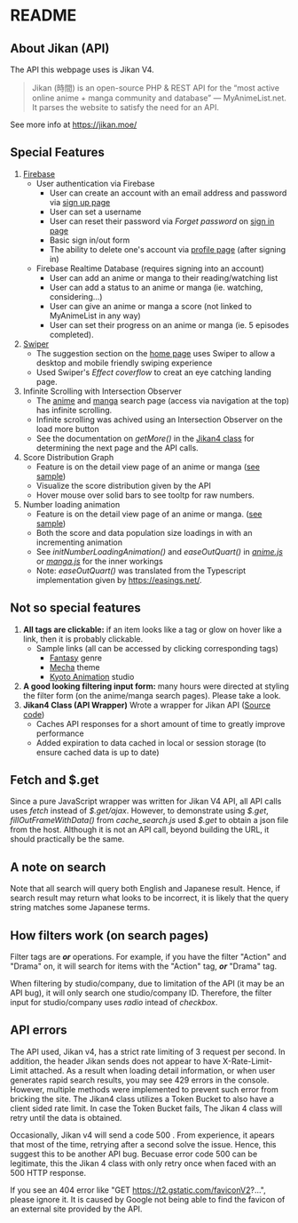 # README

## About Jikan (API)
The API this webpage uses is Jikan V4. 

> Jikan (時間) is an open-source PHP & REST API for the “most active online anime + manga community and database” — MyAnimeList.net. It parses the website to satisfy the need for an API. 

See more info at https://jikan.moe/ 


## Special Features
1. [Firebase](https://firebase.google.com/)
    - User authentication via Firebase
        - User can create an account with an email address and password via [sign up page](http://webhome.csc.uvic.ca/~huanyangl/account/signup/)
        - User can set a username
        - User can reset their password via *Forget password* on [sign in page](http://webhome.csc.uvic.ca/~huanyangl/account/signin/)
        - Basic sign in/out form
        - The ability to delete one's account via [profile page](http://webhome.csc.uvic.ca/~huanyangl/account/profile/) (after signing in)
    - Firebase Realtime Database (requires signing into an account)
        - User can add an anime or manga to their reading/watching list 
        - User can add a status to an anime or manga (ie. watching, considering...)
        - User can give an anime or manga a score (not linked to MyAnimeList in any way)
        - User can set their progress on an anime or manga (ie. 5 episodes completed).
2. [Swiper](https://swiperjs.com/)
    - The suggestion section on the [home page](http://webhome.csc.uvic.ca/~huanyangl/index.html) uses Swiper to allow a desktop and mobile friendly swiping experience
    - Used Swiper's *Effect coverflow* to creat an eye catching landing page.
3. Infinite Scrolling with Intersection Observer
    - The [anime](http://webhome.csc.uvic.ca/~huanyangl/search/anime/) and [manga](http://webhome.csc.uvic.ca/~huanyangl/search/manga/) search page (access via navigation at the top) has infinite scrolling.
    - Infinite scrolling was achived using an Intersection Observer on the load more button
    - See the documentation on *getMore()* in the [Jikan4 class](http://webhome.csc.uvic.ca/~huanyangl/lib/jikan4.js) for determining the next page and the API calls.  
4. Score Distribution Graph
    - Feature is on the detail view page of an anime or manga ([see sample](http://webhome.csc.uvic.ca/~huanyangl/anime/?id=37987))
    - Visualize the score distribution given by the API
    - Hover mouse over solid bars to see tooltp for raw numbers.
5. Number loading animation 
    - Feature is on the detail view page of an anime or manga. ([see sample](http://webhome.csc.uvic.ca/~huanyangl/anime/?id=37987))
    - Both the score and data population size loadings in with an incrementing animation
    - See *initNumberLoadingAnimation()* and *easeOutQuart()* in [*anime.js*](http://webhome.csc.uvic.ca/~huanyangl/anime/anime.js) or [*manga.js*](https://webhome.csc.uvic.ca/~huanyangl/manga/manga.js) for the inner workings
    - Note: *easeOutQuart()* was translated from the Typescript implementation given by https://easings.net/.

## Not so special features 
1. **All tags are clickable:** if an item looks like a tag or glow on hover like a link, then it is probably clickable. 
    - Sample links (all can be accessed by clicking corresponding tags)
        - [Fantasy](http://webhome.csc.uvic.ca/~huanyangl/search/anime/?genre=10~Fantasy) genre
        - [Mecha](http://webhome.csc.uvic.ca/~huanyangl/search/anime/?genre=18~Mecha) theme
        - [Kyoto Animation](http://webhome.csc.uvic.ca/~huanyangl/search/anime/?producer=2~Kyoto%20Animation) studio
2. **A good looking filtering input form:** many hours were directed at styling the filter form (on the anime/manga search pages). Please take a look.
3. **Jikan4 Class (API Wrapper)** Wrote a wrapper for Jikan API ([Source code](http://webhome.csc.uvic.ca/~huanyangl/lib/jikan4.js))
    - Caches API responses for a short amount of time to greatly improve performance
    - Added expiration to data cached in local or session storage (to ensure cached data is up to date)

## Fetch and $.get
Since a pure JavaScript wrapper was written for Jikan V4 API, all API calls uses *fetch* instead of *\$.get/ajax*. 
However, to demonstrate using *\$.get*, *fillOutFrameWithData()* from *cache\_search.js* used *$.get* to obtain a json file from the host. 
Although it is not an API call, beyond building the URL, it should practically be the same.


## A note on search
Note that all search will query both English and Japanese result. Hence, if search result may return what looks to be incorrect, it is likely that the query string matches some Japanese terms. 

## How filters work (on search pages)

Filter tags are ***or*** operations. For example, if you have the filter "Action" and "Drama" on, it will search for items with the "Action" tag, ***or*** "Drama" tag.

When filtering by studio/company, due to limitation of the API (it may be an API bug), it will only search one studio/company ID. Therefore, the filter input for studio/company uses *radio* intead of *checkbox*.

## API errors 

The API used, Jikan v4, has a strict rate limiting of 3 request per second. In addition, the header Jikan sends does not appear to have X-Rate-Limit-Limit attached. As a result when loading detail information, or when user generates rapid search results, you may see 429 errors in the console. However, multiple methods were implemented to prevent such error from bricking the site. The Jikan4 class utilizes a Token Bucket to also have a client sided rate limit. In case the Token Bucket fails, The Jikan 4 class will retry until the data is obtained. 

Occasionally, Jikan v4 will send a code 500 . From experience, it apears that most of the time, retrying after a second solve the issue. Hence, this suggest this to be another API bug. Becuase error code 500 can be legitimate, this the Jikan 4 class with only retry once when faced with an 500 HTTP response.

If you see an 404 error like "GET https://t2.gstatic.com/faviconV2?...", please ignore it. It is caused by Google not being able to find the favicon of an external site provided by the API.  

